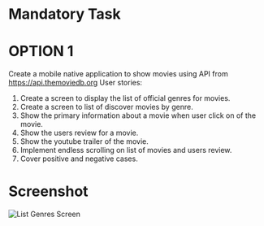 # Mandatory Task
# OPTION 1
Create a mobile native application to show movies using API from https://api.themoviedb.org User stories:
1. Create a screen to display the list of official genres for movies.
2. Create a screen to list of discover movies by genre.
3. Show the primary information about a movie when user click on of the movie.
4. Show the users review for a movie.
5. Show the youtube trailer of the movie.
6. Implement endless scrolling on list of movies and users review.
7. Cover positive and negative cases.

# Screenshot
![List Genres Screen](["https://drive.google.com/file/d/1YhGAi5e7HknbCnIQvgvO0-U69VSXGGWu/view?usp=sharing](https://lh3.googleusercontent.com/-2TDvLFlwNEQ/Zeay_snDGxI/AAAAAAAAJS8/EZM9AY6dib4DGFA1fx-dBdx_HVnafQXxACNcBGAsYHQ/h240/WhatsApp%2BImage%2B2024-03-05%2Bat%2B11.30.22.jpeg)https://lh3.googleusercontent.com/-2TDvLFlwNEQ/Zeay_snDGxI/AAAAAAAAJS8/EZM9AY6dib4DGFA1fx-dBdx_HVnafQXxACNcBGAsYHQ/h240/WhatsApp%2BImage%2B2024-03-05%2Bat%2B11.30.22.jpeg")
